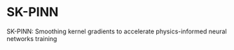# SK-PINN
SK-PINN: Smoothing kernel gradients to accelerate physics-informed neural networks training
